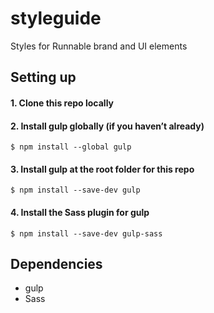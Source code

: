 # styleguide

Styles for Runnable brand and UI elements

## Setting up

#### 1. Clone this repo locally
#### 2. Install gulp globally (if you haven’t already)
    
    $ npm install --global gulp
    
#### 3. Install gulp at the root folder for this repo
    
    $ npm install --save-dev gulp
    
#### 4. Install the Sass plugin for gulp
    
    $ npm install --save-dev gulp-sass

## Dependencies

- gulp
- Sass
